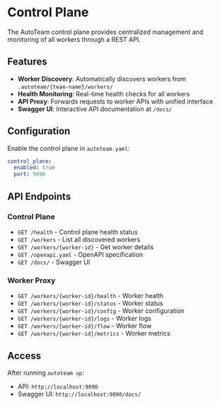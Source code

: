 # Control Plane

The AutoTeam control plane provides centralized management and monitoring of all workers through a REST API.

## Features

- **Worker Discovery**: Automatically discovers workers from `.autoteam/{team-name}/workers/`
- **Health Monitoring**: Real-time health checks for all workers
- **API Proxy**: Forwards requests to worker APIs with unified interface
- **Swagger UI**: Interactive API documentation at `/docs/`

## Configuration

Enable the control plane in `autoteam.yaml`:

```yaml
control_plane:
  enabled: true
  port: 9090
```

## API Endpoints

### Control Plane
- `GET /health` - Control plane health status
- `GET /workers` - List all discovered workers
- `GET /workers/{worker-id}` - Get worker details
- `GET /openapi.yaml` - OpenAPI specification
- `GET /docs/` - Swagger UI

### Worker Proxy
- `GET /workers/{worker-id}/health` - Worker health
- `GET /workers/{worker-id}/status` - Worker status
- `GET /workers/{worker-id}/config` - Worker configuration
- `GET /workers/{worker-id}/logs` - Worker logs
- `GET /workers/{worker-id}/flow` - Worker flow
- `GET /workers/{worker-id}/metrics` - Worker metrics

## Access

After running `autoteam up`:
- API: `http://localhost:9090`
- Swagger UI: `http://localhost:9090/docs/`